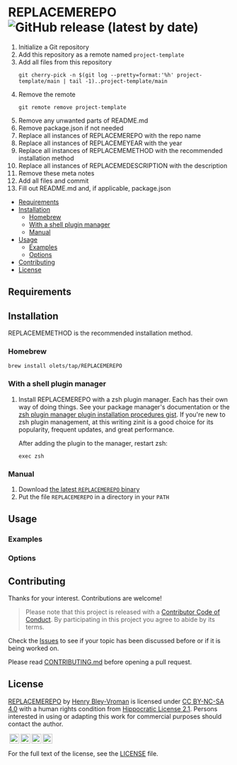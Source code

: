 # REPLACEMEREPO ![GitHub release (latest by date)](https://img.shields.io/github/v/release/olets/REPLACEMEREPO)

<!-- Begin meta notes -->
1. Initialize a Git repository
1. Add this repository as a remote named `project-template`
1. Add all files from this repository
    ```shell
    git cherry-pick -n $(git log --pretty=format:'%h' project-template/main | tail -1)..project-template/main
    ```
1. Remove the remote
    ```shell
    git remote remove project-template
    ```
1. Remove any unwanted parts of README.md
1. Remove package.json if not needed
1. Replace all instances of REPLACEMEREPO with the repo name
1. Replace all instances of REPLACEMEYEAR with the year
1. Replace all instances of REPLACEMEMETHOD with the recommended installation method
1. Replace all instances of REPLACEMEDESCRIPTION with the description
1. Remove these meta notes
1. Add all files and commit
1. Fill out README.md and, if applicable, package.json
<!-- End meta notes -->

<!-- TOC -->
- [Requirements](#requirements)
- [Installation](#installation)
    - [Homebrew](#homebrew)
    - [With a shell plugin manager](#with-a-shell-plugin-manager)
    - [Manual](#manual)
- [Usage](#usage)
    - [Examples](#examples)
    - [Options](#options)
- [Contributing](#contributing)
- [License](#License)

## Requirements



## Installation

REPLACEMEMETHOD is the recommended installation method.

### Homebrew

```shell
brew install olets/tap/REPLACEMEREPO
```

### With a shell plugin manager

1. Install REPLACEMEREPO with a zsh plugin manager. Each has their own way of doing things. See your package manager's documentation or the [zsh plugin manager plugin installation procedures gist](https://gist.github.com/olets/06009589d7887617e061481e22cf5a4a). If you're new to zsh plugin management, at this writing zinit is a good choice for its popularity, frequent updates, and great performance.

    After adding the plugin to the manager, restart zsh:

    ```shell
    exec zsh
    ```

### Manual

1. Download [the latest `REPLACEMEREPO` binary](https://github.com/olets/REPLACEMEREPO/releases/latest)
1. Put the file `REPLACEMEREPO` in a directory in your `PATH`

## Usage



### Examples



### Options




## Contributing

Thanks for your interest. Contributions are welcome!

> Please note that this project is released with a [Contributor Code of Conduct](CODE_OF_CONDUCT.md). By participating in this project you agree to abide by its terms.

Check the [Issues](https://github.com/olets/REPLACEMEREPO/issues) to see if your topic has been discussed before or if it is being worked on.

Please read [CONTRIBUTING.md](CONTRIBUTING.md) before opening a pull request.

## License

<p xmlns:dct="http://purl.org/dc/terms/" xmlns:cc="http://creativecommons.org/ns#" class="license-text"><a rel="cc:attributionURL" property="dct:title" href="https://www.github.com/olets/REPLACEMEREPO">REPLACEMEREPO</a> by <a rel="cc:attributionURL dct:creator" property="cc:attributionName" href="https://www.github.com/olets">Henry Bley-Vroman</a> is licensed under <a rel="license" href="https://creativecommons.org/licenses/by-nc-sa/4.0">CC BY-NC-SA 4.0</a> with a human rights condition from <a href="https://firstdonoharm.dev/version/2/1/license.html">Hippocratic License 2.1</a>. Persons interested in using or adapting this work for commercial purposes should contact the author.</p>

<img style="height:22px!important;margin-left:3px;vertical-align:text-bottom;" src="https://mirrors.creativecommons.org/presskit/icons/cc.svg?ref=chooser-v1" /><img style="height:22px!important;margin-left:3px;vertical-align:text-bottom;" src="https://mirrors.creativecommons.org/presskit/icons/by.svg?ref=chooser-v1" /><img style="height:22px!important;margin-left:3px;vertical-align:text-bottom;" src="https://mirrors.creativecommons.org/presskit/icons/nc.svg?ref=chooser-v1" /><img style="height:22px!important;margin-left:3px;vertical-align:text-bottom;" src="https://mirrors.creativecommons.org/presskit/icons/sa.svg?ref=chooser-v1" />

For the full text of the license, see the [LICENSE](LICENSE) file.
